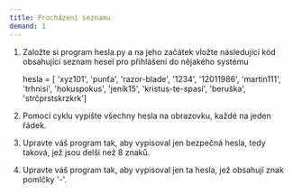 ```yaml
---  
title: Procházení seznamu  
demand: 1  
---  
```


  1. Založte si program hesla.py a na jeho začátek vložte následující kód obsahující seznam hesel pro přihlášení do nějakého systému
    
        hesla = [  'xyz101',  'punťa',  'razor-blade',  '1234',  '12011986',  'martin111',  'trhnisi',  'hokuspokus',  'jeník15',  'kristus-te-spasi',  'beruška',  'strčprstskrzkrk']

  2. Pomocí cyklu vypište všechny hesla na obrazovku, každé na jeden řádek.
  3. Upravte váš program tak, aby vypisoval jen bezpečná hesla, tedy taková, jež jsou delší než 8 znaků.
  4. Upravte váš program tak, aby vypisoval jen ta hesla, jež obsahují znak pomlčky '-'.

